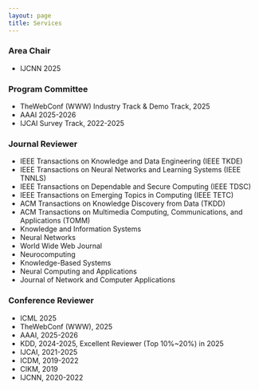 ```yaml
---
layout: page
title: Services
---
```

### Area Chair
* IJCNN 2025

### Program Committee
* TheWebConf (WWW) Industry Track & Demo Track, 2025
* AAAI 2025-2026 
* IJCAI Survey Track, 2022-2025

### Journal Reviewer
* IEEE Transactions on Knowledge and Data Engineering (IEEE TKDE)
* IEEE Transactions on Neural Networks and Learning Systems (IEEE TNNLS)
* IEEE Transactions on Dependable and Secure Computing (IEEE TDSC)
* IEEE Transactions on Emerging Topics in Computing (IEEE TETC)
* ACM Transactions on Knowledge Discovery from Data (TKDD)
* ACM Transactions on Multimedia Computing, Communications, and Applications (TOMM)
* Knowledge and Information Systems
* Neural Networks
* World Wide Web Journal
* Neurocomputing
* Knowledge-Based Systems
* Neural Computing and Applications
* Journal of Network and Computer Applications

### Conference Reviewer
* ICML 2025
* TheWebConf (WWW), 2025
* AAAI, 2025-2026
* KDD, 2024-2025, Excellent Reviewer (Top 10%~20%) in 2025
* IJCAI, 2021-2025
* ICDM, 2019-2022
* CIKM, 2019
* IJCNN, 2020-2022
